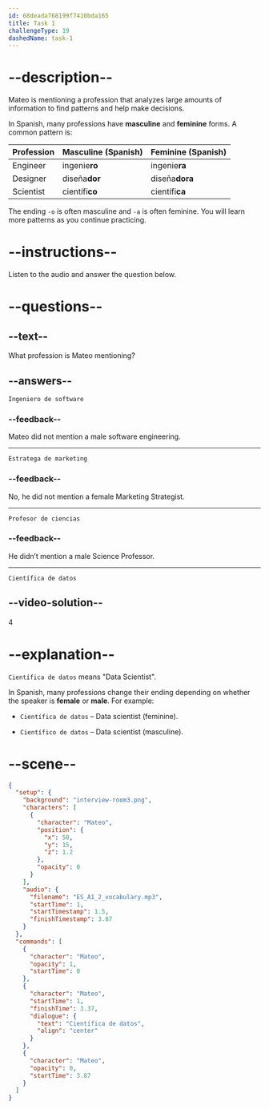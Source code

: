 ```yaml
---
id: 68deada768199f7410bda165
title: Task 1
challengeType: 19
dashedName: task-1
---
```


<!-- (Audio) Mateo: Científica de datos. -->

# --description--

Mateo is mentioning a profession that analyzes large amounts of information to find patterns and help make decisions.

In Spanish, many professions have **masculine** and **feminine** forms. A common pattern is:

| Profession         | Masculine (Spanish)     | Feminine (Spanish)      |
|-----------------|-------------------------|--------------------------|
| Engineer        | ingenie**ro**           | ingenie**ra**            |
| Designer        | diseña**dor**          | diseña**dora**           |
| Scientist       | científi**co**          | científi**ca**           |

The ending `-o` is often masculine and `-a` is often feminine. You will learn more patterns as you continue practicing.

# --instructions--

Listen to the audio and answer the question below.

# --questions--

## --text--

What profession is Mateo mentioning?

## --answers--

`Ingeniero de software`

### --feedback--

Mateo did not mention a male software engineering.  

---

`Estratega de marketing`

### --feedback--

No, he did not mention a female Marketing Strategist.  

---

`Profesor de ciencias`

### --feedback--

He didn’t mention a male Science Professor.  

---

`Científica de datos`

## --video-solution--

4

# --explanation--

`Científica de datos` means "Data Scientist".  

In Spanish, many professions change their ending depending on whether the speaker is **female** or **male**. For example:

- `Científica de datos` – Data scientist (feminine).

- `Científico de datos` – Data scientist (masculine).

# --scene--

```json
{
  "setup": {
    "background": "interview-room3.png",
    "characters": [
      {
        "character": "Mateo",
        "position": {
          "x": 50,
          "y": 15,
          "z": 1.2
        },
        "opacity": 0
      }
    ],
    "audio": {
      "filename": "ES_A1_2_vocabulary.mp3",
      "startTime": 1,
      "startTimestamp": 1.5,
      "finishTimestamp": 3.87
    }
  },
  "commands": [
    {
      "character": "Mateo",
      "opacity": 1,
      "startTime": 0
    },
    {
      "character": "Mateo",
      "startTime": 1,
      "finishTime": 3.37,
      "dialogue": {
        "text": "Científica de datos",
        "align": "center"
      }
    },
    {
      "character": "Mateo",
      "opacity": 0,
      "startTime": 3.87
    }
  ]
}
```
